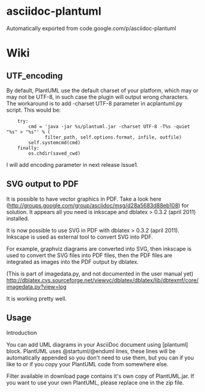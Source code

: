 # asciidoc-plantuml
Automatically exported from code.google.com/p/asciidoc-plantuml

# Wiki

## UTF_encoding

By default, PlantUML use the default charset of your platform, which may or may not be UTF-8, in such case the plugin will output wrong characters. The workaround is to add -charset UTF-8 parameter in acplantuml.py script. This would be:

        try:
            cmd = 'java -jar %s/plantuml.jar -charset UTF-8 -T%s -quiet "%s" > "%s"' % (
                  filter_path, self.options.format, infile, outfile)
            self.systemcmd(cmd)
        finally:
            os.chdir(saved_cwd)  

I will add encoding parameter in next release Issue1.

## SVG output to PDF
It is possible to have vector graphics in PDF. Take a look here (http://groups.google.com/group/asciidoc/msg/d28a5683d88eb108) for solution. It appears all you need is inkscape and dblatex > 0.3.2 (april 2011) installed.

It is now possible to use SVG in PDF with dblatex > 0.3.2 (april 2011). Inkscape is used as external tool to convert SVG into PDF.

For example, graphviz diagrams are converted into SVG, then inkscape is used to convert the SVG files into PDF files, then the PDF files are integrated as images into the PDF output by dblatex.

(This is part of imagedata.py, and not documented in the user manual yet)
http://dblatex.cvs.sourceforge.net/viewvc/dblatex/dblatex/lib/dbtexmf/core/imagedata.py?view=log

It is working pretty well.

## Usage
Introduction

You can add UML diagrams in your AsciiDoc document using [plantuml] block. PlantUML uses @startuml/@enduml lines, these lines will be automatically appended so you don't need to use them, but you can if you like to or if you copy your PlantUML code from somewhere else.

Filter available in download page contains it's own copy of PlantUML.jar. If you want to use your own PlantUML, please replace one in the zip file. 
